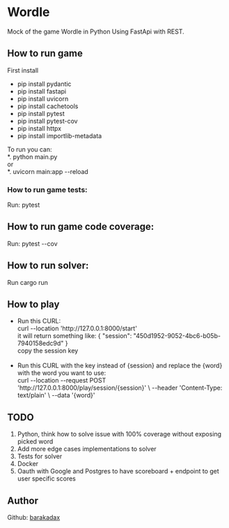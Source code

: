 # Wordle

Mock of the game Wordle in Python Using FastApi with REST.

## How to run game
First install
<ul>
    <li>pip install pydantic</li>
    <li>pip install fastapi</li>
    <li>pip install uvicorn</li>
    <li>pip install cachetools</li>
    <li>pip install pytest</li>
    <li>pip install pytest-cov</li>
    <li>pip install httpx</li>
    <li>pip install importlib-metadata</li>
</ul>
To run you can:<br>
*. python main.py<br>
or<br>
*. uvicorn main:app --reload

### How to run game tests:
Run: pytest

## How to run game code coverage:
Run: pytest --cov

## How to run solver:
Run cargo run

## How to play
<ul>
    <li>
        Run this CURL:
        <br>curl --location 'http://127.0.0.1:8000/start'<br>
        it will return something like: { "session": "450d1952-9052-4bc6-b05b-7940158edc9d" } <br>
        copy the session key
    </li>
    <br>
    <li>
        Run this CURL with the key instead of {session} and replace the {word} with the word you want to use:
        <br>curl --location --request POST 'http://127.0.0.1:8000/play/session/{session}' \
--header 'Content-Type: text/plain' \
--data '{word}'
    </li>
</ul>

## TODO
<ol>
    <li>Python, think how to solve issue with 100% coverage without exposing picked word</li>
    <li>Add more edge cases implementations to solver</li>
    <li>Tests for solver</li>
    <li>Docker</li>
    <li>Oauth with Google and Postgres to have scoreboard + endpoint to get user specific scores</li>
</ol>

## Author
Github: [barakadax](https://github.com/barakadax)
